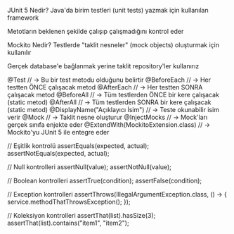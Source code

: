 JUnit 5 Nedir?
Java'da birim testleri (unit tests) yazmak için kullanılan framework

Metotların beklenen şekilde çalışıp çalışmadığını kontrol eder

Mockito Nedir?
Testlerde "taklit nesneler" (mock objects) oluşturmak için kullanılır

Gerçek database'e bağlanmak yerine taklit repository'ler kullanırız

@Test // → Bu bir test metodu olduğunu belirtir
@BeforeEach // → Her testten ÖNCE çalışacak metod
@AfterEach // → Her testten SONRA çalışacak metod
@BeforeAll // → Tüm testlerden ÖNCE bir kere çalışacak (static metod)
@AfterAll // → Tüm testlerden SONRA bir kere çalışacak (static metod)
@DisplayName("Açıklayıcı İsim") // → Teste okunabilir isim verir
@Mock // → Taklit nesne oluşturur
@InjectMocks // → Mock'ları gerçek sınıfa enjekte eder
@ExtendWith(MockitoExtension.class) // → Mockito'yu JUnit 5 ile entegre eder

// Eşitlik kontrolü
assertEquals(expected, actual);
assertNotEquals(expected, actual);

// Null kontrolleri
assertNull(value);
assertNotNull(value);

// Boolean kontrolleri
assertTrue(condition);
assertFalse(condition);

// Exception kontrolleri
assertThrows(IllegalArgumentException.class, () -> {
service.methodThatThrowsException();
});

// Koleksiyon kontrolleri
assertThat(list).hasSize(3);
assertThat(list).contains("item1", "item2");